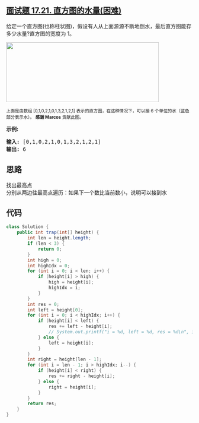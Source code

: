 ## [面试题 17.21. 直方图的水量(困难)](https://leetcode-cn.com/problems/volume-of-histogram-lcci/)
<div class="notranslate"><p>给定一个直方图(也称柱状图)，假设有人从上面源源不断地倒水，最后直方图能存多少水量?直方图的宽度为 1。</p>

<p><img style="height: 161px; width: 412px;" src="https://assets.leetcode-cn.com/aliyun-lc-upload/uploads/2018/10/22/rainwatertrap.png"></p>

<p><small>上面是由数组 [0,1,0,2,1,0,1,3,2,1,2,1] 表示的直方图，在这种情况下，可以接 6 个单位的水（蓝色部分表示水）。&nbsp;<strong>感谢 Marcos</strong> 贡献此图。</small></p>

<p><strong>示例:</strong></p>

<pre><strong>输入:</strong> [0,1,0,2,1,0,1,3,2,1,2,1]
<strong>输出:</strong> 6</pre>
</div>

## 思路
找出最高点  
分别从两边往最高点遍历：如果下一个数比当前数小，说明可以接到水

## 代码
```java
class Solution {
    public int trap(int[] height) {
        int len = height.length;
        if (len < 3) {
            return 0;
        }
        int high = 0;
        int highIdx = 0;
        for (int i = 0; i < len; i++) {
            if (height[i] > high) {
                high = height[i];
                highIdx = i;
            }
        }
        int res = 0;
        int left = height[0];
        for (int i = 0; i < highIdx; i++) {
            if (height[i] < left) {
                res += left - height[i];
                // System.out.printf("i = %d, left = %d, res = %d\n", i, left, res);
            } else {
                left = height[i];
            }
        }
        int right = height[len - 1];
        for (int i = len - 1; i > highIdx; i--) {
            if (height[i] < right) {
                res += right - height[i];
            } else {
                right = height[i];
            }
        }
        return res;
    }
}
```
